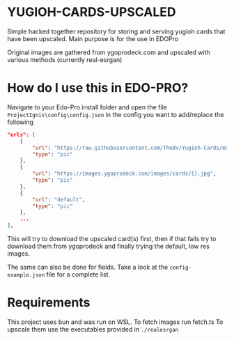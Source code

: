 # YUGIOH-CARDS-UPSCALED
Simple hacked together repository for storing and serving yugioh cards that have been upscaled.
Main purpose is for the use in EDOPro

Original images are gathered from ygoprodeck.com and upscaled with various methods (currently real-esrgan)

# How do I use this in EDO-PRO?
Navigate to your Edo-Pro install folder and open the file `ProjectIgnis\config\config.json`
in the config you want to add/replace the following
```json
"urls": [
	{
		"url": "https://raw.githubusercontent.com/TheBv/Yugioh-Cards/master/esrgan-2x/{}.jpg",
		"type": "pic"
	},
	{
		"url": "https://images.ygoprodeck.com/images/cards/{}.jpg",
		"type": "pic"
	},
	{
		"url": "default",
		"type": "pic"
	},
	...
],
```
This will try to download the upscaled card(s) first, then if that fails try to download them from ygoprodeck and finally trying the default, low res images.

The same can also be done for fields. Take a look at the `config-example.json` file for a complete list.

# Requirements
This project uses bun and was run on WSL.
To fetch images run fetch.ts
To upscale them use the executables provided in `./realesrgan`